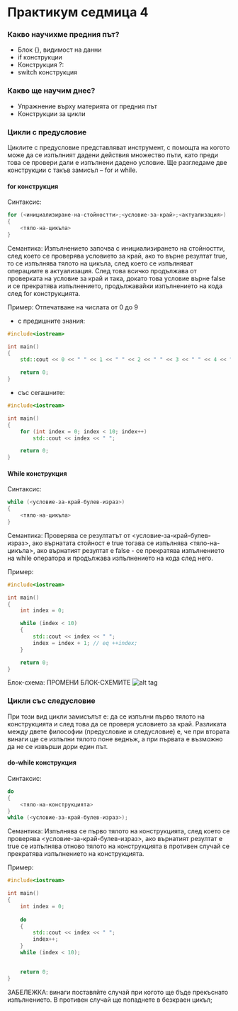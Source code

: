 # Практикум   седмица 4

### Какво научихме предния път?

  - Блок {}, видимост на данни
  - if конструкции
  - Конструкция ?:
  - switch конструкция
  
### Какво ще научим днес?
  - Упражнение върху материята от предния път
  - Конструкции за цикли

### Цикли с предусловие
Циклите с предусловие представляват инструмент, с помощта на когото може да се изпълният дадени действия множество пъти, като преди това се провери дали е изпълнени дадено условие. Ще разгледаме две конструкции с такъв замисъл – for и while.

#### for конструкция
Синтаксис:
```c++
for (<инициализиране-на-стойностти>;<условие-за-край>;<актуализация>)
{
	<тяло-на-цикъла>
}
```

Семантика:
Изпълнението започва с инициализирането на стойностти, след което се проверява условието за край, ако то върне резултат true, то се изпълнява тялото на цикъла, след което се изпълняват операциите в актуализация. След това всичко продължава от проверката на условие за край и така, докато това условие върне false и се прекратява изпълнението, продължавайки изпълнението на кода след for конструкцията.

Пример: Отпечатване на числата от 0 до 9
 - с предишните знания:
```c++
#include<iostream>

int main()
{
	std::cout << 0 << " " << 1 << " " << 2 << " " << 3 << " " << 4 << " " << 5 << " " << 6 << " " << 7 << " " << 8 << " " << 9;

	return 0;
}
```

 - със сегашните:
```c++
#include<iostream>

int main()
{
	for (int index = 0; index < 10; index++)
		std::cout << index << " ";

	return 0;
}
```
#### While конструкция
Синтаксис:
```c++
while (<условие-за-край-булев-израз>)
{
	<тяло-на-цикъла>
}
```

Семантика: Проверява се резултатът от <условие-за-край-булев-израз>, ако върнатата стойност е true тогава се изпълнява <тяло-на-цикъла>, ако върнатият резултат е false - се прекратява изпълнението на while оператора и продължава изпълнението на кода след него. 

Пример:
```c++
#include<iostream>

int main()
{
	int index = 0;

	while (index < 10)
	{	
		std::cout << index << " ";
		index = index + 1; // eq ++index;	
	}

	return 0;
}
```
Блок-схема: ПРОМЕНИ БЛОК-СХЕМИТЕ
![alt tag](https://github.com/GeorgiMinkov/FMI_IS_UP_1_2016/blob/master/week03/image/Diagram_if.png)

### Цикли със следусловие
При този вид цикли замисълът е: да се изпълни първо тялото на конструкцията и след това да се проверя условието за край. 
Разликата между двете философии (предусловие и следусловие) е, че при втората винаги ще се изпълни тялото поне веднъж, а при първата е възможно да не се извърши дори един път.

#### do-while конструкция

Синтаксис:
```c++
do
{
	<тяло-на-конструкцията>
}
while (<условие-за-край-булев-израз>);
```

Семантика: Изпълнява се първо тялото на конструкцията, след което се проверява <условие-за-край-булев-израз>, ако върнатият резултат е true се изпълнява отново тялото на конструкцията в противен случай се прекратява изпълнението на конструкцията. 

Пример:
```c++
#include<iostream>

int main()
{
	int index = 0;
	
	do
	{
		std::cout << index << " ";
		index++; 		
	} 
	while (index < 10);
	

	return 0;
}
```

ЗАБЕЛЕЖКА: винаги поставяйте случай при когото ще бъде прекъснато изпълнението. В противен случай ще попаднете в безкраен цикъл;
